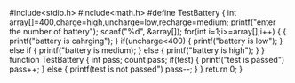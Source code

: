 #include<stdio.h>
#include<math.h>
#define TestBattery
{
int array[]=400,charge=high,uncharge=low,recharge=medium;
printf("enter the number of battery");
scanf("%d", &array[]);
for(int i=1;i>=array[];i++)
{
 {
  printf("battery is cahrging");
 }
 if(uncharge<400)
 {
  printf("battery is low");
 }
 else if
 {
  printf("battery is medium);
 }
  else
 {
  printf("battery is high");
 }
}
function TestBattery
{
int pass;
count pass;
if(test)
{ 
printf("test is passed")
pass++;
}
else
{
printf(test is not passed")
pass--;
}
}
return 0;
}
